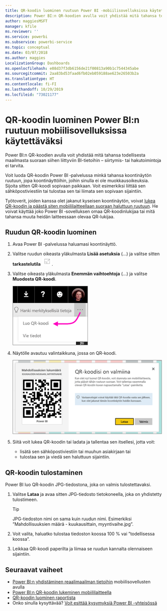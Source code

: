 ```yaml
---
title: QR-koodin luominen ruutuun Power BI ‑mobiilisovelluksissa käytettäväksi
description: Power BI:n QR-koodien avulla voit yhdistää mitä tahansa todellisesta maailmasta suoraan siihen liittyviin Power BI ‑mobiilisovelluksen BI-tietoihin ilman hakutoimintoja.
author: maggiesMSFT
manager: kfile
ms.reviewer: ''
ms.service: powerbi
ms.subservice: powerbi-service
ms.topic: conceptual
ms.date: 03/07/2018
ms.author: maggies
LocalizationGroup: Dashboards
ms.openlocfilehash: e08d37f3db6156de21f00813a90b1c7544345abe
ms.sourcegitcommit: 2aa83bd53faad6fb02eb059188ae623e26503b2a
ms.translationtype: HT
ms.contentlocale: fi-FI
ms.lasthandoff: 10/29/2019
ms.locfileid: "73021177"
---
```

# <a name="create-a-qr-code-for-a-tile-in-power-bi-to-use-in-the-mobile-apps"></a>QR-koodin luominen Power BI:n ruutuun mobiilisovelluksissa käytettäväksi
Power BI:n QR-koodien avulla voit yhdistää mitä tahansa todellisesta maailmasta suoraan siihen liittyviin BI-tietoihin – siirtymis- tai hakutoimintoja ei tarvita.

Voit luoda QR-koodin Power BI ‑palvelussa minkä tahansa koontinäytön ruutuun, jopa koontinäyttöihin, joihin sinulla ei ole muokkausoikeuksia. Sijoita sitten QR-koodi sopivaan paikkaan. Voit esimerkiksi liittää sen sähköpostiviestiin tai tulostaa sen tai liimata sen sopivaan sijaintiin. 

Työtoverit, joiden kanssa olet jakanut kyseisen koontinäytön, voivat [lukea QR-koodin ja päästä siten mobiililaitteellaan suoraan haluttuun ruutuun](consumer/mobile/mobile-apps-qr-code.md). He voivat käyttää joko Power BI ‑sovelluksen omaa QR-koodinlukijaa tai mitä tahansa muuta heidän laitteessaan olevaa QR-lukijaa.


## <a name="create-a-qr-code-for-a-tile"></a>Ruudun QR-koodin luominen
1. Avaa Power BI -palvelussa haluamasi koontinäyttö.
2. Valitse ruudun oikeasta yläkulmasta **Lisää asetuksia** (...) ja valitse sitten **tarkastelutila** ![](media/service-create-qr-code-for-tile/fullscreen-icon.jpg).
3. Valitse oikeasta yläkulmasta **Enemmän vaihtoehtoja** (...) ja valitse **Muodosta QR-koodi**. 
   
    ![](media/service-create-qr-code-for-tile/power-bi-create-qr-code-tile.png)
4. Näytölle avautuu valintaikkuna, jossa on QR-koodi. 
   
    ![](media/service-create-qr-code-for-tile/pbi_qrcode_opportunity_count.png)
5. Siitä voit lukea QR-koodin tai ladata ja tallentaa sen itsellesi, jotta voit: 
   
   * lisätä sen sähköpostiviestiin tai muuhun asiakirjaan tai 
   * tulostaa sen ja viedä sen haluttuun sijaintiin. 

## <a name="print-the-qr-code"></a>QR-koodin tulostaminen
Power BI luo QR-koodin JPG-tiedostona, joka on valmis tulostettavaksi. 

1. Valitse **Lataa** ja avaa sitten JPG-tiedosto tietokoneella, joka on yhdistetty tulostimeen.  
   
   > [!TIP]
   > JPG-tiedoston nimi on sama kuin ruudun nimi. Esimerkiksi ”Mahdollisuuksien määrä - kuukausittain, myyntivaihe.jpg”.
   > 
   > 
2. Voit valita, haluatko tulostaa tiedoston koossa 100 % vai ”todellisessa koossa”.  
3. Leikkaa QR-koodi paperilta ja liimaa se ruudun kannalta olennaiseen sijaintiin. 

## <a name="next-steps"></a>Seuraavat vaiheet
* [Power BI:n yhdistäminen reaalimaailman tietoihin](consumer/mobile/mobile-apps-data-in-real-world-context.md) mobiilisovellusten avulla
* [Power BI:n QR-koodin lukeminen mobiililaitteella](consumer/mobile/mobile-apps-qr-code.md)
* [QR-koodin luominen raportista](service-create-qr-code-for-report.md)
* Onko sinulla kysyttävää? [Voit esittää kysymyksiä Power BI -yhteisössä](http://community.powerbi.com/)


